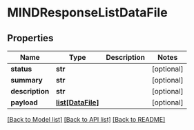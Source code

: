 # MINDResponseListDataFile

## Properties
Name | Type | Description | Notes
------------ | ------------- | ------------- | -------------
**status** | **str** |  | [optional] 
**summary** | **str** |  | [optional] 
**description** | **str** |  | [optional] 
**payload** | [**list[DataFile]**](DataFile.md) |  | [optional] 

[[Back to Model list]](../README.md#documentation-for-models) [[Back to API list]](../README.md#documentation-for-api-endpoints) [[Back to README]](../README.md)


